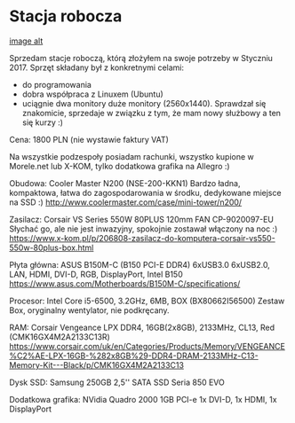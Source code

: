 # Stacja robocza

[image alt](https://github.com/marcinjakuszko/gielda/raw/master/workstation/IMG_20180614_103600.jpg)

Sprzedam stacje roboczą, którą złożyłem na swoje potrzeby w Styczniu 2017.
Sprzęt składany był z konkretnymi celami:
- do programowania
- dobra współpraca z Linuxem (Ubuntu)
- uciągnie dwa monitory duże monitory (2560x1440).
Sprawdzał się znakomicie, sprzedaje w związku z tym, że mam nowy służbowy a ten się kurzy :)

Cena: 1800 PLN (nie wystawie faktury VAT)

Na wszystkie podzespoły posiadam rachunki, wszystko kupione w Morele.net lub X-KOM, tylko dodatkowa grafika na Allegro :)

Obudowa: Cooler Master N200 (NSE-200-KKN1)
Bardzo ładna, kompaktowa, łatwa do zagospodarowania w środku, dedykowane miejsce na SSD :)
http://www.coolermaster.com/case/mini-tower/n200/

Zasilacz: Corsair VS Series 550W 80PLUS 120mm FAN CP-9020097-EU 
Słychać go, ale nie jest inwazyjny, spokojnie zostawał włączony na noc :)
https://www.x-kom.pl/p/206808-zasilacz-do-komputera-corsair-vs550-550w-80plus-box.html

Płyta główna: ASUS B150M-C (B150 PCI-E DDR4)
6xUSB3.0 6xUSB2.0, LAN, HDMI, DVI-D, RGB, DisplayPort, Intel B150
https://www.asus.com/Motherboards/B150M-C/specifications/

Procesor: Intel Core i5-6500, 3.2GHz, 6MB, BOX (BX80662I56500) 
Zestaw Box, oryginalny wentylator, nie podkręcany.

RAM: Corsair Vengeance LPX DDR4, 16GB(2x8GB), 2133MHz, CL13, Red (CMK16GX4M2A2133C13R) 
https://www.corsair.com/uk/en/Categories/Products/Memory/VENGEANCE%C2%AE-LPX-16GB-%282x8GB%29-DDR4-DRAM-2133MHz-C13-Memory-Kit---Black/p/CMK16GX4M2A2133C13

Dysk SSD: Samsung 250GB 2,5'' SATA SSD Seria 850 EVO

Dodatkowa grafika: NVidia Quadro 2000 1GB PCI-e
1x DVI-D, 1x HDMI, 1x DisplayPort
